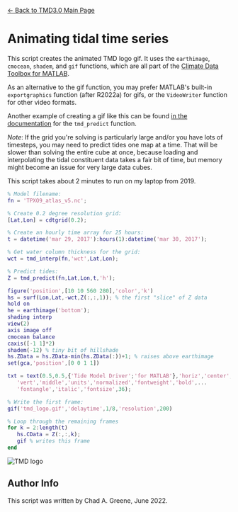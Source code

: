 [&larr; Back to TMD3.0 Main Page](../README.md)

# Animating tidal time series 
This script creates the animated TMD logo gif. It uses the `earthimage`, `cmocean`, `shadem`, and `gif` functions, which are all part of the [Climate Data Toolbox for MATLAB](https://github.com/chadagreene/CDT). 

As an alternative to the gif function, you may prefer MATLAB's built-in `exportgraphics` function (after R2022a) for gifs, or the `VideoWriter` function for other video formats. 
 
Another example of creating a gif like this can be found [in the documentation](tmd_predict_documentation.md#example-time-series-of-maps) for the `tmd_predict` function. 

*Note*: If the grid you're solving is particularly large and/or you have lots of timesteps, you may need to predict tides one map at a time. That will be slower than solving the entire cube at once, because loading and interpolating the tidal constituent data takes a fair bit of time, but memory might become an issue for very large data cubes. 

This script takes about 2 minutes to run on my laptop from 2019. 

```matlab
% Model filename: 
fn = 'TPXO9_atlas_v5.nc';

% Create 0.2 degree resolution grid: 
[Lat,Lon] = cdtgrid(0.2); 

% Create an hourly time array for 25 hours: 
t = datetime('mar 29, 2017'):hours(1):datetime('mar 30, 2017'); 

% Get water column thickness for the grid: 
wct = tmd_interp(fn,'wct',Lat,Lon); 

% Predict tides: 
Z = tmd_predict(fn,Lat,Lon,t,'h'); 

figure('position',[10 10 560 280],'color','k')
hs = surf(Lon,Lat,-wct,Z(:,:,1)); % the first "slice" of Z data 
hold on
he = earthimage('bottom');
shading interp
view(2)
axis image off
cmocean balance
caxis([-1 1]*2)
shadem(-12) % tiny bit of hillshade
hs.ZData = hs.ZData-min(hs.ZData(:))+1; % raises above earthimage 
set(gca,'position',[0 0 1 1])

txt = text(0.5,0.5,{'Tide Model Driver';'for MATLAB'},'horiz','center',...
   'vert','middle','units','normalized','fontweight','bold',...
   'fontangle','italic','fontsize',36); 

% Write the first frame: 
gif('tmd_logo.gif','delaytime',1/8,'resolution',200)

% Loop through the remaining frames
for k = 2:length(t) 
   hs.CData = Z(:,:,k); 
   gif % writes this frame
end
```
![TMD logo](markdown_figures/tmd_logo.gif)

## Author Info
This script was written by Chad A. Greene, June 2022. 